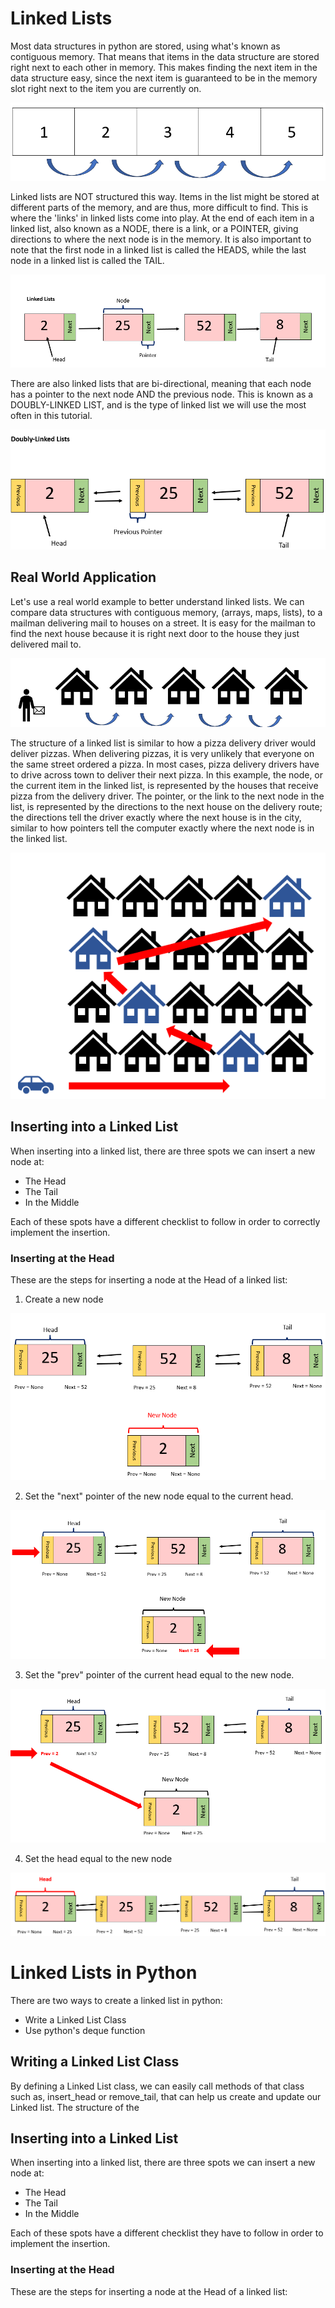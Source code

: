 # Linked Lists

Most data structures in python are stored, using what's known as contiguous memory. That means that items in the data structure are stored right next to each other in memory. This makes finding the next item in the data structure easy, since the next item is guaranteed to be in the memory slot right next to the item you are currently on.

![Regular List Example](images/regular_list.png)


Linked lists are NOT structured this way. Items in the list might be stored at different parts of the memory, and are thus, more difficult to find. This is where the 'links' in linked lists come into play. At the end of each item in a linked list, also known as a NODE, there is a link, or a POINTER, giving directions to where the next node is in the memory. It is also important to note that the first node in a linked list is called the HEADS, while the last node in a linked list is called the TAIL.

![Linked List Example](images/linked_list.png)

There are also linked lists that are bi-directional, meaning that each node has a pointer to the next node AND the previous node. This is known as a DOUBLY-LINKED LIST, and is the type of linked list we will use the most often in this tutorial.

![Doubly Linked List Example](images/doubly_linked.png)

## Real World Application

Let's use a real world example to better understand linked lists. We can compare data structures with contiguous memory, (arrays, maps, lists), to a mailman delivering mail to houses on a street. It is easy for the mailman to find the next house because it is right next door to the house they just delivered mail to. 

![Mailman Example](images/mailman_example.png)

The structure of a linked list is similar to how a pizza delivery driver would deliver pizzas. When delivering pizzas, it is very unlikely that everyone on the same street ordered a pizza. In most cases, pizza delivery drivers have to drive across town to deliver their next pizza. In this example, the node, or the current item in the linked list, is represented by the houses that receive pizza from the delivery driver. The pointer, or the link to the next node in the list, is represented by the directions to the next house on the delivery route; the directions tell the driver exactly where the next house is in the city, similar to how pointers tell the computer exactly where the next node is in the linked list. 

![Pizza Delivery Example](images/pizza_example.png)

## Inserting into a Linked List

When inserting into a linked list, there are three spots we can insert a new node at:

- The Head
- The Tail
- In the Middle

Each of these spots have a different checklist to follow in order to correctly implement the insertion.

### Inserting at the Head

These are the steps for inserting a node at the Head of a linked list:

1. Create a new node

![Create a new node](images/new_node.png)

2. Set the "next" pointer of the new node equal to the current head.

![Set Next Equal to Head](images/set_next_ih.png)

3. Set the "prev" pointer of the current head equal to the new node.

![Set Prev Equal to New Node](images/set_prev_ih.png)

4. Set the head equal to the new node

![Set Head Equal to New Node](images/set_head.png)

# Linked Lists in Python

There are two ways to create a linked list in python:

- Write a Linked List Class
- Use python's deque function

## Writing a Linked List Class

By defining a Linked List class, we can easily call methods of that class such as, insert_head or remove_tail, that can help us create and update our Linked list. The structure of the 













## Inserting into a Linked List

When inserting into a linked list, there are three spots we can insert a new node at:

- The Head
- The Tail
- In the Middle

Each of these spots have a different checklist they have to follow in order to implement the insertion.

### Inserting at the Head

These are the steps for inserting a node at the Head of a linked list:


